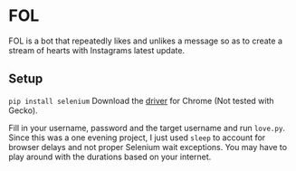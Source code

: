 # FOL
FOL is a bot that repeatedly likes and unlikes a message so as to create a stream of hearts with Instagrams latest update.

## Setup 
```pip install selenium```
Download the [driver](https://chromedriver.chromium.org/) for Chrome (Not tested with Gecko). 

Fill in your username, password and the target username and run ```love.py```. Since this was a one evening project, I just used
```sleep``` to account for browser delays and not proper Selenium wait exceptions. You may have to play around with the durations
based on your internet. 
